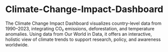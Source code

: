 # Climate-Change-Impact-Dashboard
The Climate Change Impact Dashboard visualizes country-level data from 1990–2023, integrating CO₂ emissions, deforestation, and temperature anomalies. Using data from Our World in Data, it offers an interactive, holistic view of climate trends to support research, policy, and awareness worldwide.
